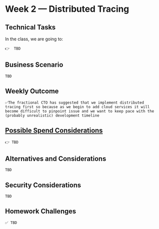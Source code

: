 # Week 2 — Distributed Tracing

## Technical Tasks
In the class, we are going to:
```
👉  TBD
```
## Business Scenario
```
TBD
```
## Weekly Outcome
```
✅The fractional CTO has suggested that we implement distributed tracing first so because as we begin to add cloud services it will become difficult to pinpoint issue and we want to keep pace with the (probably unrealistic) development timeline
```
## [Possible Spend Considerations](https://docs.google.com/document/d/10Hec7Or1ZUedl0ye-05mVPhYFR5-ySh2K8ZbFqTxu1w/edit#bookmark=id.6nlkb113sgaa)
```
👉 TBD
```
## Alternatives and Considerations
```
TBD
```

## Security Considerations
```
TBD
```

## Homework Challenges 
``` 
✅ TBD
```